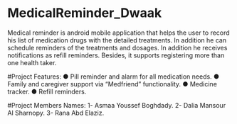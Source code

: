 # MedicalReminder_Dwaak
Medical reminder is android mobile application that helps the user to record his list of medication drugs with the 
detailed treatments. In addition he can schedule reminders of the treatments and dosages. 
In addition he receives notifications as refill reminders. Besides, it 
supports registering more than one health taker.

#Project Features:
● Pill reminder and alarm for all medication needs.
● Family and caregiver support via “Medfriend” functionality.
● Medicine tracker.
● Refill reminders.

#Project Members Names:
1- Asmaa Youssef Boghdady.
2- Dalia Mansour Al Sharnopy.
3- Rana Abd Elaziz.


